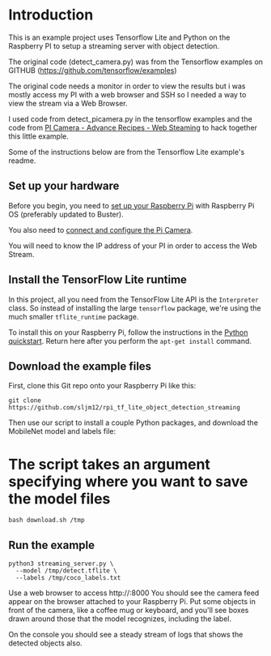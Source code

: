 # Introduction
This is an example project uses Tensorflow Lite and Python on the Raspberry PI to setup a streaming server with object detection.

The original code (detect_camera.py) was from the Tensorflow examples on GITHUB (https://github.com/tensorflow/examples)

The original code needs a monitor in order to view the results but i was mostly access my PI with a web browser and SSH so I needed a way to view the stream via a Web Browser.

I used code from detect_picamera.py in the tensorflow examples
and the code from  [PI Camera - Advance Recipes - Web Steaming](https://picamera.readthedocs.io/en/release-1.13/recipes2.html) to hack together this little example.

Some of the instructions below are from the Tensorflow Lite example's readme.

## Set up your hardware

Before you begin, you need to [set up your Raspberry Pi](
https://projects.raspberrypi.org/en/projects/raspberry-pi-setting-up) with
Raspberry Pi OS (preferably updated to Buster).

You also need to [connect and configure the Pi Camera](
https://www.raspberrypi.org/documentation/configuration/camera.md).

You will need to know the IP address of your PI in order to access the Web Stream.

## Install the TensorFlow Lite runtime

In this project, all you need from the TensorFlow Lite API is the `Interpreter`
class. So instead of installing the large `tensorflow` package, we're using the
much smaller `tflite_runtime` package.

To install this on your Raspberry Pi, follow the instructions in the
[Python quickstart](https://www.tensorflow.org/lite/guide/python#install_tensorflow_lite_for_python).
Return here after you perform the `apt-get install` command.


## Download the example files

First, clone this Git repo onto your Raspberry Pi like this:

```
git clone https://github.com/sljm12/rpi_tf_lite_object_detection_streaming
```

Then use our script to install a couple Python packages, and
download the MobileNet model and labels file:


# The script takes an argument specifying where you want to save the model files
```
bash download.sh /tmp
```


## Run the example

```
python3 streaming_server.py \
  --model /tmp/detect.tflite \
  --labels /tmp/coco_labels.txt
```

Use a web browser to access http://<Your PI IP>:8000
You should see the camera feed appear on the browser attached to your Raspberry
Pi. Put some objects in front of the camera, like a coffee mug or keyboard, and
you'll see boxes drawn around those that the model recognizes, including the
label.

On the console you should see a steady stream of logs that shows the detected objects also.


